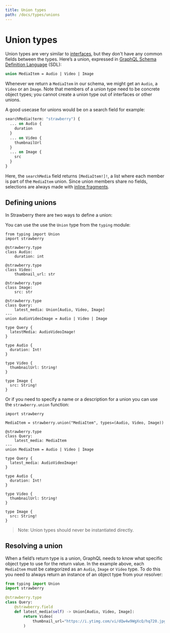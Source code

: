 ```yaml
---
title: Union types
path: /docs/types/unions
---
```


# Union types

Union types are very similar to [interfaces](/docs/types/interfaces), but they don't have any common fields
between the types. Here’s a union, expressed in
[GraphQL Schema Definition Language](https://graphql.org/learn/schema/#type-language)
(SDL):

```graphql
union MediaItem = Audio | Video | Image
```

Whenever we return a `MediaItem` in our schema, we might get an `Audio`, a
`Video` or an `Image`. Note that members of a union type need to be concrete
object types; you cannot create a union type out of interfaces or other unions.

A good usecase for unions would be on a search field for example:

```graphql
searchMedia(term: "strawberry") {
  ... on Audio {
    duration
  }
  ... on Video {
    thumbnailUrl
  }
  ... on Image {
    src
  }
}
```

Here, the `searchMedia` field returns `[MediaItem!]!`, a list where each member
is part of the `MediaItem` union. Since union members share no fields,
selections are always made with [inline fragments](https://graphql.org/learn/queries/#inline-fragments).

## Defining unions

In Strawberry there are two ways to define a union:

You can use the use the `Union` type from the `typing` module:

```python+schema
from typing import Union
import strawberry

@strawberry.type
class Audio:
    duration: int

@strawberry.type
class Video:
    thumbnail_url: str

@strawberry.type
class Image:
    src: str

@strawberry.type
class Query:
    latest_media: Union[Audio, Video, Image]
---
union AudioVideoImage = Audio | Video | Image

type Query {
  latestMedia: AudioVideoImage!
}

type Audio {
  duration: Int!
}

type Video {
  thumbnailUrl: String!
}

type Image {
  src: String!
}
```

Or if you need to specify a name or a description for a union you can use the
`strawberry.union` function:

```python+schema
import strawberry

MediaItem = strawberry.union("MediaItem", types=(Audio, Video, Image))

@strawberry.type
class Query:
    latest_media: MediaItem
---
union MediaItem = Audio | Video | Image

type Query {
  latest_media: AudioVideoImage!
}

type Audio {
  duration: Int!
}

type Video {
  thumbnailUrl: String!
}

type Image {
  src: String!
}
```

> Note: Union types should never be instantiated directly.

## Resolving a union

When a field’s return type is a union, GraphQL needs to know what specific
object type to use for the return value. In the example above, each `MediaItem`
must be categorized as an `Audio`, `Image` or `Video` type. To do this you need
to always return an instance of an object type from your resolver:

```python
from typing import Union
import strawberry

@strawberry.type
class Query:
    @strawberry.field
    def latest_media(self) -> Union[Audio, Video, Image]:
        return Video(
            thumbnail_url="https://i.ytimg.com/vi/dQw4w9WgXcQ/hq720.jpg",
        )
```
